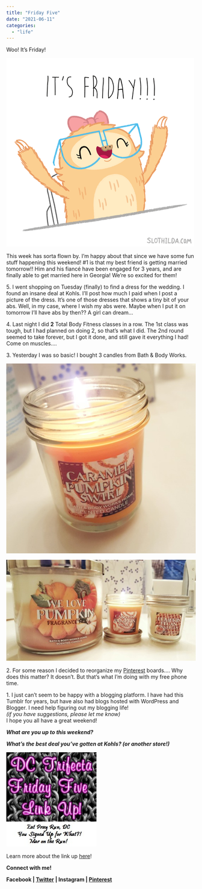 ```yaml
---
title: "Friday Five"
date: "2021-06-11"
categories: 
  - "life"
---
```


Woo! It’s Friday!  
  
  
  

![image](images/tumblr_ngpvf9KSqN1t5r1mpo1_r2_500.gif)

  
This week has sorta flown by. I’m happy about that since we have some fun stuff happening this weekend! #1 is that my best friend is getting married tomorrow!! Him and his fiancé have been engaged for 3 years, and are finally able to get married here in Georgia! We’re so excited for them!  
  
5\. I went shopping on Tuesday (finally) to find a dress for the wedding. I found an insane deal at Kohls. I’ll post how much I paid when I post a picture of the dress. It’s one of those dresses that shows a tiny bit of your abs. Well, in my case, where I wish my abs were. Maybe when I put it on tomorrow I’ll have abs by then?? A girl can dream…  
  
4\. Last night I did **2** Total Body Fitness classes in a row. The 1st class was tough, but I had planned on doing 2, so that’s what I did. The 2nd round seemed to take forever, but I got it done, and still gave it everything I had! Come on muscles….  
  
3\. Yesterday I was so basic! I bought 3 candles from Bath & Body Works.  
  
  
  

![image](images/tumblr_inline_nvyeyzCpoM1qzz1i4_540.jpg)

![image](images/tumblr_inline_nvyeyzJ5rU1qzz1i4_540.jpg)

  
  
2\. For some reason I decided to reorganize my [Pinterest](http://pinterest.com/kleach) boards…. Why does this matter? It doesn’t. But that’s what I’m doing with my free phone time.  
  
1\. I just can’t seem to be happy with a blogging platform. I have had this Tumblr for years, but have also had blogs hosted with WordPress and Blogger. I need help figuring out my blogging life!  
_(if you have suggestions, please let me know)_  
I hope you all have a great weekend!  
  

**_What are you up to this weekend?_**

**_What’s the best deal you’ve gotten at Kohls? (or another store!)_**

  
  
  

![image](images/tumblr_inline_nvlds65xNr1qzz1i4_540.jpg)

  

Learn more about the link up [here](http://www.yousignedupforwhat.com/weekly-linkups-tri-talk-tuesday-friday-five/)!

**Connect with me!**

**Facebook | [Twitter](http://twitter.com/kaleighcodes) | Instagram | [Pinterest](http://pinterest.com/thefittea)**
